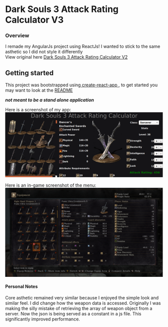 # Dark Souls 3 Attack Rating Calculator V3

### Overview 

I remade my AngularJs project using ReactJs! I wanted to stick to the same asthetic so I did not style it differently</br>
View original here <a href='https://github.com/Derling/ds3-ar-v2'>Dark Souls 3 Attack Rating Calculator V2</a>

## Getting started 

This project was bootstrapped using<a href='https://github.com/facebook/create-react-app'> create-react-app </a>,
to get started you may want to look at the <a href='https://github.com/Derling/ds3-ar-v3/blob/master/create-react-app.README.md'>README</a>

***not meant to be a stand alone application*** 

Here is a screenshot of my app: 
![alt text](https://github.com/Derling/ds3-ar-v3/blob/master/capures/Screenshot-2018-6-17%20React%20App.png)

Here is an in-game screenshot of the menu:
 ![alt text](https://github.com/Derling/ds3-ar-v3/blob/master/capures/in-game-demo.png)

#### Personal Notes

Core asthetic remained very similar because I enjoyed the simple look and similar feel. 
I did change how the weapon data is accessed. Originally I was making the silly mistake of retrieving the array of weapon object from a 
server. Now the json is being served as a constant in a js file. This significantly improved performance.
